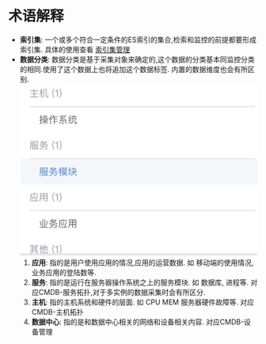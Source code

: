 # 术语解释 

* **索引集**: 一个或多个符合一定条件的ES索引的集合,检索和监控的前提都要形成索引集. 具体的使用查看 [索引集管理](../functions/manager/index_es.md)
* **数据分类**: 数据分类是基于采集对象来确定的,这个数据的分类基本同监控分类的相同.使用了这个数据上也将追加这个数据标签. 内置的数据维度也会有所区别.
    ![](media/15774260466296.jpg)   
    1. **应用**:  指的是用户使用应用的情况,应用的运营数据. 如 移动端的使用情况, 业务应用的登陆数等.  
    2. **服务**:  指的是运行在服务器操作系统之上的服务模块. 如 数据库, 进程等.    对应CMDB-服务拓扑,对于多实例的数据采集时会有所区分. 
    3. **主机**:  指的主机系统和硬件的层面. 如 CPU MEM 服务器硬件故障等.   对应CMDB-主机拓扑
    4. **数据中心**: 指的是和数据中心相关的网络和设备相关内容.     对应CMDB-设备管理



